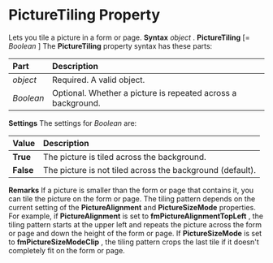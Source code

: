
# PictureTiling Property



Lets you tile a picture in a form or page.
 **Syntax**
 _object_ . **PictureTiling** [= _Boolean_ ]
The  **PictureTiling** property syntax has these parts:


|**Part**|**Description**|
|:-----|:-----|
| _object_|Required. A valid object.|
| _Boolean_|Optional. Whether a picture is repeated across a background.|
 **Settings**
The settings for  _Boolean_ are:


|**Value**|**Description**|
|:-----|:-----|
| **True**|The picture is tiled across the background.|
| **False**|The picture is not tiled across the background (default).|
 **Remarks**
If a picture is smaller than the form or page that contains it, you can tile the picture on the form or page.
The tiling pattern depends on the current setting of the  **PictureAlignment** and **PictureSizeMode** properties. For example, if **PictureAlignment** is set to **fmPictureAlignmentTopLeft** , the tiling pattern starts at the upper left and repeats the picture across the form or page and down the height of the form or page. If **PictureSizeMode** is set to **fmPictureSizeModeClip** , the tiling pattern crops the last tile if it doesn't completely fit on the form or page.
